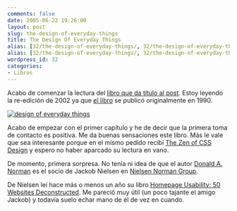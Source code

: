 ```yaml
---
comments: false
date: 2005-06-22 19:26:00
layout: post
slug: the-design-of-everyday-things
title: The Design Of Everyday Things
alias: [32/the-design-of-everyday-things/, 32/the-design-of-everyday-things]
alias: [32/the-design-of-everyday-things/, 32/the-design-of-everyday-things]
wordpress_id: 32
categories:
- Libros
---
```


Acabo de comenzar la lectura del [libro que da título al
post](http://www.jnd.org/books.html#426). Estoy leyendo la re-edición de 2002 ya que [
el libro](http://www.amazon.com/exec/obidos/tg/detail/-/0385267746/ref=pd_sxp_f/102-9009447-4880133?v=glance&s=books) se publicó originalmente en 1990.


[![design of everyday things](http://jorgegorka.files.wordpress.com/design_things.jpg)](http://www.amazon.com/exec/obidos/tg/detail/-/0385267746/ref=pd_sxp_f/102-9009447-4880133?v=glance&s=books)


Acabo de empezar con el primer capítulo y he de decir que la
primera toma de contacto es positiva. Me da buenas sensaciones este
libro. Más le vale que sea interesante porque en el mismo pedido
recibí [
The Zen of CSS Design](http://www.amazon.com/exec/obidos/tg/detail/-/0321303474/qid=1121645479/sr=8-1/ref=pd_bbs_1/102-9009447-4880133?v=glance&s=books&n=507846) y espero no haber aparcado su lectura en
vano.





De momento, primera sorpresa. No tenía ni idea de que el autor
[Donald A. Norman](http://www.jnd.org/index.html) es el
socio de Jackob Nielsen en [Nielsen Norman Group](http://www.nngroup.com/).




De Nielsen leí hace más o menos un año su libro [
Homepage Usability: 50 Websites Deconstructed](http://www.amazon.com/exec/obidos/tg/detail/-/073571102X/qid=1121645985/sr=8-1/ref=sr_8_xs_ap_i1_xgl14/102-9009447-4880133?v=glance&s=books&n=507846). Me pareció muy
útil (un poco tajante el amigo Jackob) y todavía suelo echar mano
de él de vez en cuando.
